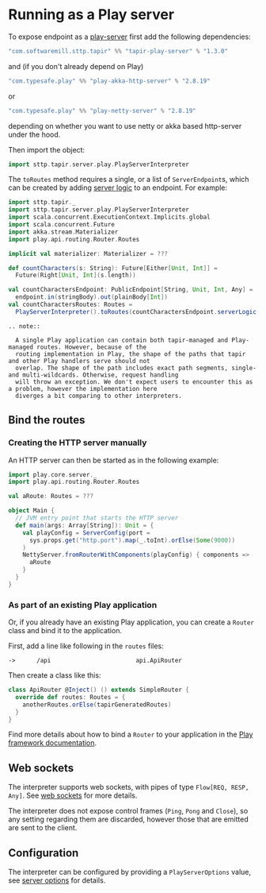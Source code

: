 # Running as a Play server

To expose endpoint as a [play-server](https://www.playframework.com/) first add the following dependencies:

```scala
"com.softwaremill.sttp.tapir" %% "tapir-play-server" % "1.3.0"
```

and (if you don't already depend on Play) 

```scala
"com.typesafe.play" %% "play-akka-http-server" % "2.8.19"
```

or

```scala
"com.typesafe.play" %% "play-netty-server" % "2.8.19"
```

depending on whether you want to use netty or akka based http-server under the hood.

Then import the object:

```scala
import sttp.tapir.server.play.PlayServerInterpreter
```

The `toRoutes` method requires a single, or a list of `ServerEndpoint`s, which can be created by adding
[server logic](logic.md) to an endpoint. For example:

```scala
import sttp.tapir._
import sttp.tapir.server.play.PlayServerInterpreter
import scala.concurrent.ExecutionContext.Implicits.global
import scala.concurrent.Future
import akka.stream.Materializer
import play.api.routing.Router.Routes

implicit val materializer: Materializer = ???

def countCharacters(s: String): Future[Either[Unit, Int]] = 
  Future(Right[Unit, Int](s.length))

val countCharactersEndpoint: PublicEndpoint[String, Unit, Int, Any] = 
  endpoint.in(stringBody).out(plainBody[Int])
val countCharactersRoutes: Routes = 
  PlayServerInterpreter().toRoutes(countCharactersEndpoint.serverLogic(countCharacters _))
```

```eval_rst
.. note::

  A single Play application can contain both tapir-managed and Play-managed routes. However, because of the 
  routing implementation in Play, the shape of the paths that tapir and other Play handlers serve should not 
  overlap. The shape of the path includes exact path segments, single- and multi-wildcards. Otherwise, request handling 
  will throw an exception. We don't expect users to encounter this as a problem, however the implementation here 
  diverges a bit comparing to other interpreters.
```

## Bind the routes

### Creating the HTTP server manually

An HTTP server can then be started as in the following example:

```scala
import play.core.server._
import play.api.routing.Router.Routes

val aRoute: Routes = ???

object Main {
  // JVM entry point that starts the HTTP server
  def main(args: Array[String]): Unit = {
    val playConfig = ServerConfig(port =
      sys.props.get("http.port").map(_.toInt).orElse(Some(9000))
    )
    NettyServer.fromRouterWithComponents(playConfig) { components =>
      aRoute
    }
  }
}
```

### As part of an existing Play application

Or, if you already have an existing Play application, you can create a `Router` class and bind it to the application.

First, add a line like following in the `routes` files:
```
->      /api                        api.ApiRouter
```
Then create a class like this:
```scala
class ApiRouter @Inject() () extends SimpleRouter {
  override def routes: Routes = {
    anotherRoutes.orElse(tapirGeneratedRoutes)
  }
}
```

Find more details about how to bind a `Router` to your application in the [Play framework documentation](https://www.playframework.com/documentation/2.8.x/ScalaSirdRouter#Binding-sird-Router).

## Web sockets

The interpreter supports web sockets, with pipes of type `Flow[REQ, RESP, Any]`. See [web sockets](../endpoint/websockets.md)
for more details.

The interpreter does not expose control frames (`Ping`, `Pong` and `Close`), so any setting regarding them are discarded, however those that are emitted are sent to the client.

## Configuration

The interpreter can be configured by providing a `PlayServerOptions` value, see
[server options](options.md) for details.

